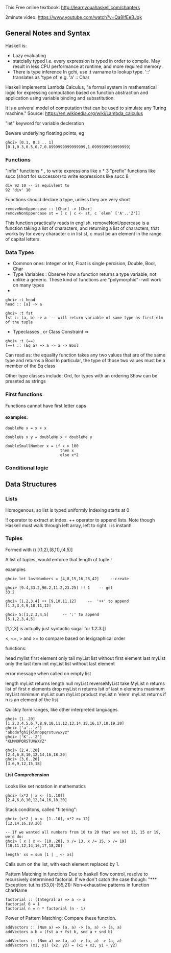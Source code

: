



This 
Free online textbook: 
http://learnyouahaskell.com/chapters

2minute video: 
https://www.youtube.com/watch?v=Qa8IfEeBJqk 






## General Notes and Syntax 
Haskell is: 
  - Lazy evaluating 
  - statcially typed i.e. every expression is typed in order to compile. May result in less CPU performance at runtime, and more required memory . 
  - There is type inference
    In gchi, use :t varname to lookup type. '::' translates as 'type of' e.g. 'a' :: Char  
    
    
Haskell implements Lambda Calculus, "a formal system in mathematical logic for expressing computation based on function abstraction and application using variable binding and subsstitution. 

It is a univeral model of computation that can be used to simulate any Turing machine." Source: https://en.wikipedia.org/wiki/Lambda_calculus 

"let" keyword  for variable decleration 

Beware underlying floating points, eg 
````
ghci> [0.1, 0.3 .. 1]  
[0.1,0.3,0.5,0.7,0.8999999999999999,1.0999999999999999]  
````

###  Functions 
"infix" functions * , to write expressions like x * 3
"prefix" functions  like succ (short for successor) to write expressions like succ 8
````
div 92 10 -- is equivlent to 
92 'div' 10  
`````

Functions should declare a type, unless they are very short 
````
removeNonUppercase :: [Char] -> [Char]  
removeNonUppercase st = [ c | c <- st, c `elem` ['A'..'Z']]   
````
This function practically reads in english. removeNonUppercase is a function taking a list of characters, and returning a list of characters, that works by for every character c in list st, c must be an element in the range of capital letters. 

### Data Types
- Common ones: Integer or Int,  Float is single percision, Double, Bool, Char 
- Type Variables : Observe how a function returns a type variable, not unlike a generic. These kind of functions are "polymorphic"--will work on many types 
- 
````
ghci> :t head  
head :: [a] -> a  

ghci> :t fst  
fst :: (a, b) -> a  -- will return variable of same type as first elm of the tuple 
`````


- Typeclasses , or Class Constraint => 
````
ghci> :t (==)  
(==) :: (Eq a) => a -> a -> Bool  
````
Can read as: the equality function takes any two values that are of the same type and returns a Bool
In particular, the type of those two values must be a member of the Eq class

Other type classes include:
  Ord, for types with an ordering
  Show can be preseted as strings 


### First functions
Functions cannot have first letter caps

#### examples: 
````
doubleMe x = x + x  
````
````
doubleUs x y = doubleMe x + doubleMe y   
````

````
doubleSmallNumber x = if x > 100  
                        then x  
                        else x*2   
````                        

 

### Conditional logic 



## Data Structures 
### Lists
Homogenous, so list is typed uniformly 
Indexing starts at 0 


!! operator to extract at index. 
++ operator to append lists. Note though Haskell must walk through left array, left to right. 
: is instant! 



### Tuples 
Formed with () 
[(1,2),(8,11),(4,5)] 

A list of tuples, would enforce that length of tuple !


examples 
````
ghci> let lostNumbers = [4,8,15,16,23,42]     --create 

ghci> [9.4,33.2,96.2,11.2,23.25] !! 1    -- get 
33.2  

ghci> [1,2,3,4] ++ [9,10,11,12]     --  '++' to append 
[1,2,3,4,9,10,11,12]   

ghci> 5:[1,2,3,4,5]      -- ':' to append
[5,1,2,3,4,5]   
````

[1,2,3] is actually just syntactic sugar for 1:2:3:[]

<, <=, > and >=  to compare based on lexigraphical order

functions:

head mylist     first element only 
tail myList     list without first element 
last myList     only the last item 
init myList     list without last element 

error message when called on empty list 

length myList     returns length 
null myList
reverseMyList
take MyList n     returns list of first n elements 
drop myList n     returns lsit of last n elemetns 
maximum myList
minimum myList
sum myList 
product myList 
n 'elem' myList   returns if n is an element of the list 





Quickly form ranges, like other interpreted languages. 
````
ghci> [1..20]  
[1,2,3,4,5,6,7,8,9,10,11,12,13,14,15,16,17,18,19,20]  
ghci> ['a'..'z']  
"abcdefghijklmnopqrstuvwxyz"  
ghci> ['K'..'Z']  
"KLMNOPQRSTUVWXYZ"   

ghci> [2,4..20]  
[2,4,6,8,10,12,14,16,18,20]  
ghci> [3,6..20]  
[3,6,9,12,15,18]   
````

#### List Comprehension 

Looks like set notation in mathematics 
````
ghci> [x*2 | x <- [1..10]]  
[2,4,6,8,10,12,14,16,18,20]  
````
Stack conditons, called "filtering": 
````
ghci> [x*2 | x <- [1..10], x*2 >= 12]  
[12,14,16,18,20]  

-- If we wanted all numbers from 10 to 20 that are not 13, 15 or 19, we'd do: 
ghci> [ x | x <- [10..20], x /= 13, x /= 15, x /= 19]  
[10,11,12,14,16,17,18,20]  
````

````
length' xs = sum [1 | _ <- xs]  
````
Calls sum on the list, with each element replaced by 1. 




Pattern Matching in functions 
Due to haskell flow control, resolve to recursively determined factorial. 
If we don't catch the case though: "*** Exception: tut.hs:(53,0)-(55,21): Non-exhaustive patterns in function charName  

````
factorial :: (Integral a) => a -> a  
factorial 0 = 1  
factorial n = n * factorial (n - 1)  
````


Power of Pattern Matching: Compare these function.
````
addVectors :: (Num a) => (a, a) -> (a, a) -> (a, a)  
addVectors a b = (fst a + fst b, snd a + snd b)  

addVectors :: (Num a) => (a, a) -> (a, a) -> (a, a)  
addVectors (x1, y1) (x2, y2) = (x1 + x2, y1 + y2)  
````






